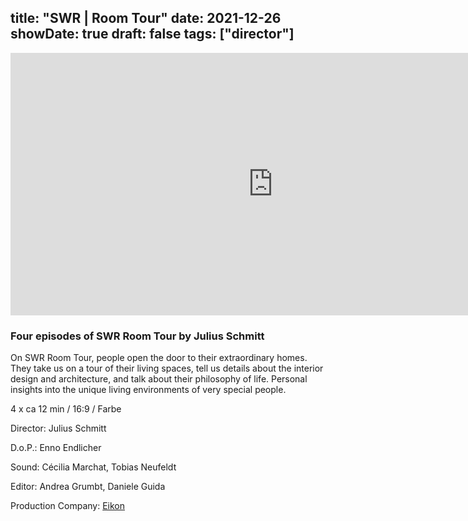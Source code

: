 title: "SWR | Room Tour"
date: 2021-12-26
showDate: true
draft: false
tags: ["director"]
---

<iframe width="840" height="420" src="https://www.youtube.com/embed/aObYxRKfMpI" title="YouTube video player" frameborder="0" allow="accelerometer; autoplay; clipboard-write; encrypted-media; gyroscope; picture-in-picture" allowfullscreen></iframe>

### Four episodes of SWR Room Tour by Julius Schmitt

On SWR Room Tour, people open the door to their extraordinary homes. They take us on a tour of their living spaces, 
tell us details about the interior design and architecture, and talk about their philosophy of life. 
Personal insights into the unique living environments of very special people.


4 x ca 12 min / 16:9 / Farbe    

Director: Julius Schmitt

D.o.P.: Enno Endlicher

Sound: Cécilia Marchat, Tobias Neufeldt

Editor: Andrea Grumbt, Daniele Guida

Production Company: <a href="https://www.eikon-suedwest.de/home.html" target="_blank">Eikon</a>
